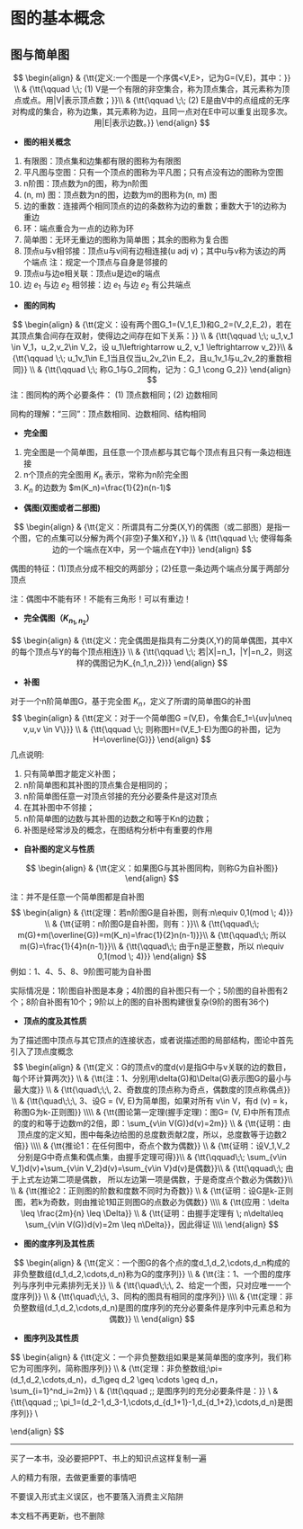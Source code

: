 # 图的基本概念

## 图与简单图

$$
\begin{align}
& {\tt{定义:一个图是一个序偶<V,E>，记为G=(V,E)，其中：}} \\
& {\tt{\qquad \;\; (1) V是一个有限的非空集合，称为顶点集合，其元素称为顶点或点。用|V|表示顶点数；}}\\
& {\tt{\qquad \;\; (2) E是由V中的点组成的无序对构成的集合，称为边集，其元素称为边，且同一点对在E中可以重复出现多次。用|E|表示边数。}}
\end{align}
$$

- **图的相关概念**

1. 有限图：顶点集和边集都有限的图称为有限图
2. 平凡图与空图：只有一个顶点的图称为平凡图；只有点没有边的图称为空图
3. n阶图：顶点数为n的图，称为n阶图
4. (n, m) 图：顶点数为n的图，边数为m的图称为(n, m) 图
5. 边的重数：连接两个相同顶点的边的条数称为边的重数；重数大于1的边称为重边
6. 环：端点重合为一点的边称为环
7. 简单图：无环无重边的图称为简单图；其余的图称为复合图
8. 顶点u与v相邻接：顶点u与v间有边相连接(u adj v)；其中u与v称为该边的两个端点
   注：规定一个顶点与自身是邻接的
9. 顶点u与边e相关联：顶点u是边e的端点
10. 边 $e_1$ 与边 $e_2$ 相邻接：边 $e_1$ 与边 $e_2$ 有公共端点

- **图的同构**

$$
\begin{align}
& {\tt{定义：设有两个图G_1=(V_1,E_1)和G_2=(V_2,E_2)，若在其顶点集合间存在双射，使得边之间存在如下关系：}} \\
& {\tt{\qquad \;\; u_1,v_1 \in V_1，u_2,v_2\in V_2，设 u_1\leftrightarrow u_2, v_1 \leftrightarrow v_2}}\\
& {\tt{\qquad \;\; u_1v_1\in E_1当且仅当u_2v_2\in E_2，且u_1v_1与u_2v_2的重数相同}} \\
& {\tt{\qquad \;\; 称G_1与G_2同构，记为：G_1 \cong G_2}}
\end{align}
$$
注：图同构的两个必要条件： (1) 顶点数相同；(2) 边数相同

同构的理解：“三同”：顶点数相同、边数相同、结构相同

- **完全图**

1. 完全图是一个简单图，且任意一个顶点都与其它每个顶点有且只有一条边相连接
2. n个顶点的完全图用 $K_n$ 表示，常称为n阶完全图
3. $K_n$ 的边数为 $m(K_n)=\frac{1}{2}n(n-1)$

- **偶图(双图或者二部图)**

$$
\begin{align}
& {\tt{定义：所谓具有二分类(X,Y)的偶图（或二部图）是指一个图，它的点集可以分解为两个(非空)子集X和Y，}} \\
& {\tt{\qquad \;\; 使得每条边的一个端点在X中，另一个端点在Y中}}
\end{align}
$$

偶图的特征：(1)顶点分成不相交的两部分；(2)任意一条边两个端点分属于两部分顶点

注：偶图中不能有环！不能有三角形！可以有重边！

- **完全偶图（$K_{n_1,n_2}$）**

$$
\begin{align}
& {\tt{定义：完全偶图是指具有二分类(X,Y)的简单偶图，其中X的每个顶点与Y的每个顶点相连}} \\
& {\tt{\qquad \;\; 若|X|=n_1，|Y|=n_2，则这样的偶图记为K_{n_1,n_2}}}
\end{align}
$$

- **补图**

对于一个n阶简单图G，基于完全图 $K_n$，定义了所谓的简单图G的补图
$$
\begin{align}
& {\tt{定义：对于一个简单图G =(V,E)，令集合E_1=\{uv|u\neq v,u,v \in V\}}} \\
& {\tt{\qquad \;\; 则称图H=(V,E_1-E)为图G的补图，记为H=\overline{G}}}
\end{align}
$$
几点说明: 

1. 只有简单图才能定义补图；
2.  n阶简单图和其补图的顶点集合是相同的；
3.  n阶简单图任意一对顶点邻接的充分必要条件是这对顶点
4. 在其补图中不邻接；
5. n阶简单图的边数与其补图的边数之和等于Kn的边数；
6. 补图是经常涉及的概念，在图结构分析中有重要的作用

- **自补图的定义与性质**

$$
\begin{align}
& {\tt{定义：如果图G与其补图同构，则称G为自补图}}
\end{align}
$$

注：并不是任意一个简单图都是自补图
$$
\begin{align}
& {\tt{定理：若n阶图G是自补图，则有:n\equiv 0,1(mod \; 4)}} \\
& {\tt{证明：n阶图G是自补图，则有：}}\\
& {\tt{\qquad\;\; m(G)+m(\overline{G})=m(K_n)=\frac{1}{2}n(n-1)}}\\
& {\tt{\qquad\;\; 所以m(G)=\frac{1}{4}n(n-1)}}\\
& {\tt{\qquad\;\; 由于n是正整数，所以 n\equiv 0,1(mod \; 4)}}
\end{align}
$$
例如：1、4、5、8、9阶图可能为自补图

实际情况是：1阶图自补图是本身；4阶图的自补图只有一个；5阶图的自补图有2个；8阶自补图有10个；9阶以上的图的自补图构建很复杂(9阶的图有36个)

- **顶点的度及其性质**

为了描述图中顶点与其它顶点的连接状态，或者说描述图的局部结构，图论中首先引入了顶点度概念
$$
\begin{align}
& {\tt{定义：G的顶点v的度d(v)是指G中与v关联的边的数目，每个环计算两次}} \\
& {\tt{注：1、分别用\delta(G)和\Delta(G)表示图G的最小与最大度}} \\
& {\tt{\quad\;\;\, 2、奇数度的顶点称为奇点，偶数度的顶点称偶点}} \\
& {\tt{\quad\;\;\, 3、设G = (V, E)为简单图，如果对所有 v\in V，有d (v) = k，称图G为k-正则图}} \\\\
& {\tt{图论第一定理(握手定理)：图G= (V, E)中所有顶点的度的和等于边数m的2倍，即：\sum_{v\in V(G)}d(v)=2m}} \\
& {\tt{证明：由顶点度的定义知，图中每条边给图的总度数贡献2度，所以，总度数等于边数2倍}} \\\\
& {\tt{推论1：在任何图中，奇点个数为偶数}} \\
& {\tt{证明：设V_1,V_2分别是G中奇点集和偶点集，由握手定理可得}}\\
& {\tt{\qquad\;\; \sum_{v\in V_1}d(v)+\sum_{v\in V_2}d(v)=\sum_{v\in V}d(v)是偶数}}\\
& {\tt{\qquad\;\; 由于上式左边第二项是偶数， 所以左边第一项是偶数，于是奇度点个数必为偶数}}\\ \\
& {\tt{推论2：正则图的阶数和度数不同时为奇数}} \\
& {\tt{证明：设G是k-正则图，若k为奇数，则由推论1知正则图G的点数必为偶数}} \\\\
& {\tt{应用：\delta \leq \frac{2m}{n} \leq \Delta}} \\
& {\tt{证明：由握手定理有 \; n\delta\leq \sum_{v\in V(G)}d(v)=2m \leq n\Delta}}，因此得证 \\\\
\end{align}
$$

- **图的度序列及其性质**

$$
\begin{align}
& {\tt{定义：一个图G的各个点的度d_1,d_2,\cdots,d_n构成的非负整数组(d_1,d_2,\cdots,d_n)称为G的度序列}} \\
& {\tt{注：1、一个图的度序列与序列中元素排列无关}} \\
& {\tt{\quad\;\;\, 2、给定一个图，只对应唯一一个度序列}} \\
& {\tt{\quad\;\;\, 3、同构的图具有相同的度序列}} \\\\
& {\tt{定理：非负整数组(d_1,d_2,\cdots,d_n)是图的度序列的充分必要条件是序列中元素总和为偶数}} \\
\end{align}
$$

- **图序列及其性质**

$$
\begin{align}
& {\tt{定义：一个非负整数组如果是某简单图的度序列，我们称它为可图序列，简称图序列}} \\\\
& {\tt{定理：非负整数组\;\pi=(d_1,d_2,\cdots,d_n)，d_1\geq d_2 \geq \cdots \geq d_n，\sum_{i=1}^nd_i=2m}} \\
& {\tt{\qquad \;\; 是图序列的充分必要条件是：}} \\
& {\tt{\qquad \;\; \pi_1=(d_2-1,d_3-1,\cdots,d_{d_1+1}-1,d_{d_1+2},\cdots,d_n)是图序列}} \\

\end{align}
$$

------

买了一本书，没必要把PPT、书上的知识点这样复制一遍

人的精力有限，去做更重要的事情吧

不要误入形式主义误区，也不要落入消费主义陷阱

本文档不再更新，也不删除